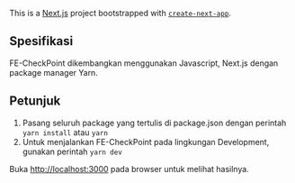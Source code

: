 This is a [Next.js](https://nextjs.org/) project bootstrapped with [`create-next-app`](https://github.com/vercel/next.js/tree/canary/packages/create-next-app).

## Spesifikasi
FE-CheckPoint dikembangkan menggunakan Javascript, Next.js dengan package manager Yarn.

## Petunjuk

1. Pasang seluruh package yang tertulis di package.json dengan perintah `yarn install` atau `yarn`
2. Untuk menjalankan FE-CheckPoint pada lingkungan Development, gunakan perintah `yarn dev`

Buka [http://localhost:3000](http://localhost:3000) pada browser untuk melihat hasilnya.

